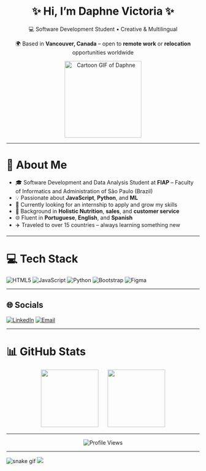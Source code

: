 <h1 align="center">✨ Hi, I’m Daphne Victoria ✨</h1>
<p align="center">
  💻 Software Development Student • Creative & Multilingual  
</p>

<p align="center">
  🌍 Based in <strong>Vancouver, Canada</strong> – open to <strong>remote work</strong> or <strong>relocation</strong> opportunities worldwide
</p>

<p align="center">

  <img src="https://github.com/DVictoriaScript/DVictoriaScript/blob/main/me-cartoon.gif?raw=true" width="200" alt="Cartoon GIF of Daphne">
</p>

---

# 💫 About Me

- 🎓 Software Development and Data Analysis Student at **FIAP** – Faculty of Informatics and Administration of São Paulo (Brazil)  
- 💡 Passionate about **JavaScript**, **Python**, and **ML**  
- 🚀 Currently looking for an internship to apply and grow my skills  
- 🌱 Background in **Holistic Nutrition**, **sales**, and **customer service**  
- 🌐 Fluent in **Portuguese**, **English**, and **Spanish**  
- ✈️ Traveled to over 15 countries – always learning something new

---

# 💻 Tech Stack

![HTML5](https://img.shields.io/badge/html5-%23E34F26.svg?style=for-the-badge&logo=html5&logoColor=white)  ![JavaScript](https://img.shields.io/badge/javascript-%23323330.svg?style=for-the-badge&logo=javascript&logoColor=%23F7DF1E)  ![Python](https://img.shields.io/badge/python-%2314354C.svg?style=for-the-badge&logo=python&logoColor=white)  ![Bootstrap](https://img.shields.io/badge/bootstrap-%238511FA.svg?style=for-the-badge&logo=bootstrap&logoColor=white)  ![Figma](https://img.shields.io/badge/figma-%23F24E1E.svg?style=for-the-badge&logo=figma&logoColor=white)

---


## 🌐 Socials

[![LinkedIn](https://img.shields.io/badge/LinkedIn-%230077B5.svg?logo=linkedin&logoColor=white)](https://linkedin.com/in/daphne_victoria)  [![Email](https://img.shields.io/badge/Email-D14836?logo=gmail&logoColor=white)](mailto:daphnevic2@gmail.com)

--- 

# 📊 GitHub Stats

<div align="center">
  <img src="https://nirzak-streak-stats.vercel.app/?user=DVictoriaScript&theme=dark&hide_border=false" height="150" style="margin-right: 20px;" />
  <img src="https://github-readme-stats.vercel.app/api/top-langs/?username=DVictoriaScript&theme=dark&hide_border=false&layout=compact" height="150" />
</div>

---

<p align="center">
  <img src="https://visitcount.itsvg.in/api?id=DVictoriaScript&icon=0&color=0" alt="Profile Views">
</p>


---
![snake gif](https://github.com/YOUR_USERNAME/YOUR_USERNAME/blob/output/github-snake-dark.svg)
[![](https://visitcount.itsvg.in/api?id=DVictoriaScript&icon=0&color=0)](https://visitcount.itsvg.in)


<!-- Proudly created with GPRM ( https://gprm.itsvg.in ) -->

<!--
**DVictoriaScript/DVictoriaScript** is a ✨ _special_ ✨ repository because its `README.md` (this file) appears on your GitHub profile.

Here are some ideas to get you started:

- 🔭 I’m currently working on ...
- 🌱 I’m currently learning ...
- 👯 I’m looking to collaborate on ...
- 🤔 I’m looking for help with ...
- 💬 Ask me about ...
- 📫 How to reach me: ...
- 😄 Pronouns: ...
- ⚡ Fun fact: ...
-->
